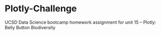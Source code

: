 # Plotly-Challenge
UCSD Data Science bootcamp homework assignment for unit 15 – Plotly: Belly Button Biodiversity
